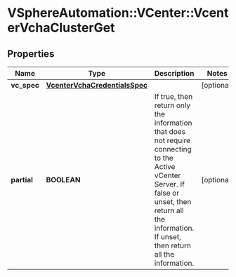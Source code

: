 # VSphereAutomation::VCenter::VcenterVchaClusterGet

## Properties
Name | Type | Description | Notes
------------ | ------------- | ------------- | -------------
**vc_spec** | [**VcenterVchaCredentialsSpec**](VcenterVchaCredentialsSpec.md) |  | [optional] 
**partial** | **BOOLEAN** | If true, then return only the information that does not require connecting to the Active vCenter Server.  If false or unset, then return all the information. If unset, then return all the information. | [optional] 



